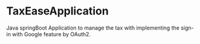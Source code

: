 # TaxEaseApplication
Java springBoot Application to manage the tax with implementing the sign-in with Google feature by OAuth2.
